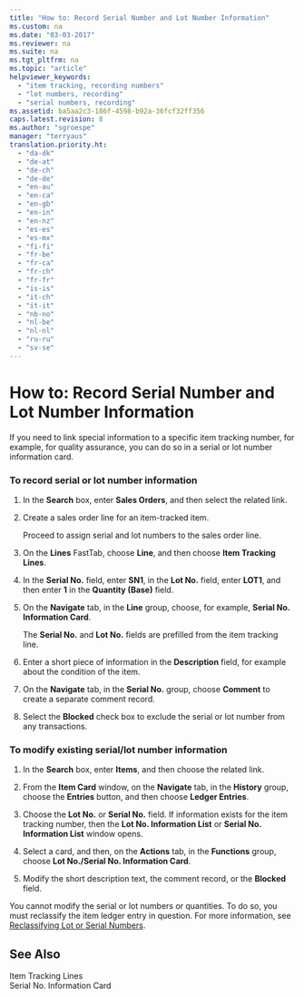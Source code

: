 ```yaml
---
title: "How to: Record Serial Number and Lot Number Information"
ms.custom: na
ms.date: "03-03-2017"
ms.reviewer: na
ms.suite: na
ms.tgt_pltfrm: na
ms.topic: "article"
helpviewer_keywords: 
  - "item tracking, recording numbers"
  - "lot numbers, recording"
  - "serial numbers, recording"
ms.assetid: ba5aa2c3-186f-4598-b92a-36fcf32ff356
caps.latest.revision: 8
ms.author: "sgroespe"
manager: "terryaus"
translation.priority.ht: 
  - "da-dk"
  - "de-at"
  - "de-ch"
  - "de-de"
  - "en-au"
  - "en-ca"
  - "en-gb"
  - "en-in"
  - "en-nz"
  - "es-es"
  - "es-mx"
  - "fi-fi"
  - "fr-be"
  - "fr-ca"
  - "fr-ch"
  - "fr-fr"
  - "is-is"
  - "it-ch"
  - "it-it"
  - "nb-no"
  - "nl-be"
  - "nl-nl"
  - "ru-ru"
  - "sv-se"
---
```

# How to: Record Serial Number and Lot Number Information
If you need to link special information to a specific item tracking number, for example, for quality assurance, you can do so in a serial or lot number information card.  
  
### To record serial or lot number information  
  
1.  In the **Search** box, enter **Sales Orders**, and then select the related link.  
  
2.  Create a sales order line for an item\-tracked item.  
  
     Proceed to assign serial and lot numbers to the sales order line.  
  
3.  On the **Lines** FastTab, choose **Line**, and then choose **Item Tracking Lines**.  
  
4.  In the **Serial No.** field, enter **SN1**, in the **Lot No.** field, enter **LOT1**, and then enter **1** in the **Quantity \(Base\)** field.  
  
5.  On the **Navigate** tab, in the **Line** group, choose, for example, **Serial No. Information Card**.  
  
     The **Serial No.** and **Lot No.** fields are prefilled from the item tracking line.  
  
6.  Enter a short piece of information in the **Description** field, for example about the condition of the item.  
  
7.  On the **Navigate** tab, in the **Serial No.** group, choose **Comment** to create a separate comment record.  
  
8.  Select the **Blocked** check box to exclude the serial or lot number from any transactions.  
  
### To modify existing serial\/lot number information  
  
1.  In the **Search** box, enter **Items**, and then choose the related link.  
  
2.  From the **Item Card** window, on the **Navigate** tab, in the **History** group, choose the **Entries** button, and then choose **Ledger Entries**.  
  
3.  Choose the **Lot No.** or **Serial No.** field. If information exists for the item tracking number, then the **Lot No. Information List** or **Serial No. Information List** window opens.  
  
4.  Select a card, and then, on the **Actions** tab, in the **Functions** group, choose **Lot No.\/Serial No. Information Card**.  
  
5.  Modify the short description text, the comment record, or the **Blocked** field.  
  
 You cannot modify the serial or lot numbers or quantities. To do so, you must reclassify the item ledger entry in question. For more information, see [Reclassifying Lot or Serial Numbers](../DesignAndEngineering/how-to-reclassify-lot-numbers-and-serial-numbers.md).  
  
## See Also  
 Item Tracking Lines   
 Serial No. Information Card